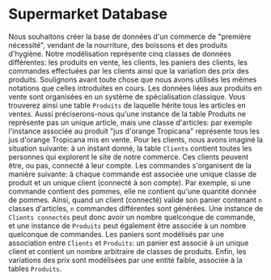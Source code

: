 # Supermarket Database

Nous souhaitons créer la base de données d'un commerce de "première nécessité", vendant de la nourriture, des boissons et des produits d'hygiène. Notre modélisation représente cinq classes de données différentes: les produits en vente, les clients, les paniers des clients, les commandes effectuées par les clients ainsi que la variation des prix des produits.
Soulignons avant toute chose que nous avons utilisés les mêmes notations que celles introduites en cours.
Les données liées aux produits en vente sont organisées en un système de spécialisation classique. Vous trouverez ainsi une table ``Produits`` de laquelle hérite tous les articles en ventes. Aussi préciserons-nous qu'une instance de la table Produits ne représente pas un unique article, mais une classe d'articles: par exemple l'instance associée au produit "jus d'orange Tropicana" représente tous les jus d'orange Tropicana mis en vente.
Pour les clients, nous avons imaginé la situation suivante: à un instant donné, la table ``Clients`` contient toutes les personnes qui explorent le site de notre commerce. Ces clients peuvent être, ou pas, connecté à leur compte.
Les commandes s'organisent de la manière suivante: à chaque commande est associée une unique classe de produit et un unique client (connecté à son compte). Par exemple, si une commande contient des pommes, elle ne contient qu'une quantité donnée de pommes. Ainsi, quand un client (connecté) valide son panier contenant ``n`` classes d'articles, ``n`` commandes différentes sont générées. Une instance de ``Clients connectés`` peut donc avoir un nombre quelconque de commande, et une instance de ``Produits`` peut également être associée à un nombre quelconque de commandes.
Les paniers sont modélisés par une association entre ``Clients`` et ``Produits``: un panier est associé à un unique client et contient un nombre arbitraire de classes de produits.
Enfin, les variations des prix sont modélisées par une entité faible, associée à la tables ``Produits``.